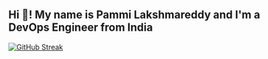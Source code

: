 <h2 align="left">Hi 👋! My name is Pammi Lakshmareddy and I'm a DevOps Engineer from India</h2>

[![GitHub Streak](https://streak-stats.demolab.com?user=pammietl4&theme=dark)](https://git.io/streak-stats)

